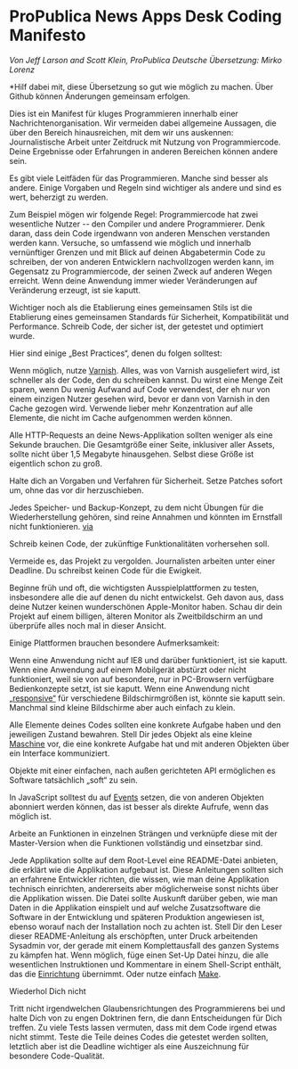 # ProPublica News Apps Desk Coding Manifesto

_Von Jeff Larson and Scott Klein, ProPublica_
_Deutsche Übersetzung: Mirko Lorenz_

*Hilf dabei mit, diese Übersetzung so gut wie möglich zu machen. Über Github können Änderungen gemeinsam erfolgen. 

Dies ist ein Manifest für kluges Programmieren innerhalb einer Nachrichtenorganisation. Wir vermeiden dabei allgemeine Aussagen, die über den Bereich hinausreichen, mit dem wir uns auskennen: Journalistische Arbeit unter Zeitdruck mit Nutzung von Programmiercode. Deine Ergebnisse oder Erfahrungen in anderen Bereichen können andere sein. 

Es gibt viele Leitfäden für das Programmieren. Manche sind besser als andere. Einige Vorgaben und Regeln sind wichtiger als andere und sind es wert, beherzigt zu werden. 

Zum Beispiel mögen wir folgende Regel: Programmiercode hat zwei wesentliche Nutzer -- den Compiler und andere Programmierer. Denk daran, dass dein Code irgendwann von anderen Menschen verstanden werden kann. Versuche, so umfassend wie möglich und innerhalb vernünftiger Grenzen und mit Blick auf deinen Abgabetermin Code zu schreiben, der von anderen Entwicklern nachvollzogen werden kann, im Gegensatz zu Programmiercode, der seinen Zweck auf anderen Wegen erreicht. Wenn deine Anwendung immer wieder Veränderungen auf Veränderung erzeugt, ist sie kaputt.

Wichtiger noch als die Etablierung eines gemeinsamen Stils ist die Etablierung eines gemeinsamen Standards für Sicherheit, Kompatibilität und Performance. Schreib Code, der sicher ist, der getestet und optimiert wurde.

Hier sind einige „Best Practices“, denen du folgen solltest: 

Wenn möglich, nutze [Varnish](http://de.wikipedia.org/wiki/Varnish). Alles, was von Varnish ausgeliefert wird, ist schneller als der Code, den du schreiben kannst. Du wirst eine Menge Zeit sparen, wenn Du wenig Aufwand auf Code verwendest, der eh nur von einem einzigen Nutzer gesehen wird, bevor er dann von Varnish in den Cache gezogen wird. Verwende lieber mehr Konzentration auf alle Elemente, die nicht im Cache aufgenommen werden können. 

Alle HTTP-Requests an deine News-Applikation sollten weniger als eine Sekunde brauchen. Die Gesamtgröße einer Seite, inklusiver aller Assets, sollte nicht über 1,5 Megabyte hinausgehen. Selbst diese Größe ist eigentlich schon zu groß. 

Halte dich an Vorgaben und Verfahren für Sicherheit. Setze Patches sofort um, ohne das vor dir herzuschieben. 

Jedes Speicher- und Backup-Konzept, zu dem nicht Übungen für die Wiederherstellung gehören, sind reine Annahmen und könnten im Ernstfall nicht funktionieren. [via](http://shop.oreilly.com/product/9781565926424.do)

Schreib keinen Code, der zukünftige Funktionalitäten vorhersehen soll.

Vermeide es, das Projekt zu vergolden. Journalisten arbeiten unter einer Deadline. Du schreibst keinen Code für die Ewigkeit. 

Beginne früh und oft, die wichtigsten Ausspielplattformen zu testen, insbesondere alle die auf denen du nicht entwickelst. Geh davon aus, dass deine Nutzer keinen wunderschönen Apple-Monitor haben. Schau dir dein Projekt auf einem billigen, älteren Monitor als Zweitbildschirm an und überprüfe alles noch mal in dieser Ansicht. 

Einige Plattformen brauchen besondere Aufmerksamkeit:

Wenn eine Anwendung nicht auf IE8 und darüber funktioniert, ist sie kaputt. 
Wenn eine Anwendung auf einem Mobilgerät abstürzt oder nicht funktioniert, weil sie von auf besondere, nur in PC-Browsern verfügbare Bedienkonzepte setzt, ist sie kaputt.
Wenn eine Anwendung nicht [„responsive“](http://de.wikipedia.org/wiki/Responsive_Webdesign) für verschiedene Bildschirmgrößen ist, könnte sie kaputt sein. Manchmal sind kleine Bildschirme aber auch einfach zu klein. 

Alle Elemente deines Codes sollten eine konkrete Aufgabe haben und den jeweiligen Zustand bewahren. Stell Dir jedes Objekt als eine kleine [Maschine](http://worrydream.com/EarlyHistoryOfSmalltalk/) vor, die eine konkrete Aufgabe hat und mit anderen Objekten über ein Interface kommuniziert. 

Objekte mit einer einfachen, nach außen gerichteten API ermöglichen es Software tatsächlich „soft“ zu sein. 

In JavaScript solltest du auf [Events](http://backbonejs.org/#Events) setzen, die von anderen Objekten abonniert werden können, das ist besser als direkte Aufrufe, wenn das möglich ist. 

Arbeite an Funktionen in einzelnen Strängen und verknüpfe diese mit der Master-Version when die Funktionen vollständig und einsetzbar sind. 

Jede Applikation sollte auf dem Root-Level eine README-Datei anbieten, die erklärt wie die Applikation aufgebaut ist. Diese Anleitungen sollten sich an erfahrene Entwickler richten, die wissen, wie man deine Applikation technisch einrichten, andererseits aber möglicherweise sonst nichts über die Applikation wissen. Die Datei sollte Auskunft darüber geben, wie man Daten in die Applikation einspielt und auf welche Zusatzsoftware die Software in der Entwicklung und späteren Produktion angewiesen ist, ebenso worauf nach der Installation noch zu achten ist. Stell Dir den Leser dieser README-Anleitung als erschöpften, unter Druck arbeitenden Sysadmin vor, der gerade mit einem Komplettausfall des ganzen Systems zu kämpfen hat. Wenn möglich, füge einen Set-Up Datei hinzu, die alle wesentlichen Instruktionen und Kommentare in einem Shell-Script enthält, das die [Einrichtung](http://robots.thoughtbot.com/post/41439635905/bin-setup) übernimmt. Oder nutze einfach [Make](http://bost.ocks.org/mike/make/).

Wiederhol Dich nicht

Tritt nicht irgendwelchen Glaubensrichtungen des Programmierens bei und halte Dich von zu engen Doktrinen fern, die dann Entscheidungen für Dich treffen. Zu viele Tests lassen vermuten, dass mit dem Code irgend etwas nicht stimmt. Teste die Teile deines Codes die getestet werden sollten, letztlich aber ist die Deadline wichtiger als eine Auszeichnung für besondere Code-Qualität.  

